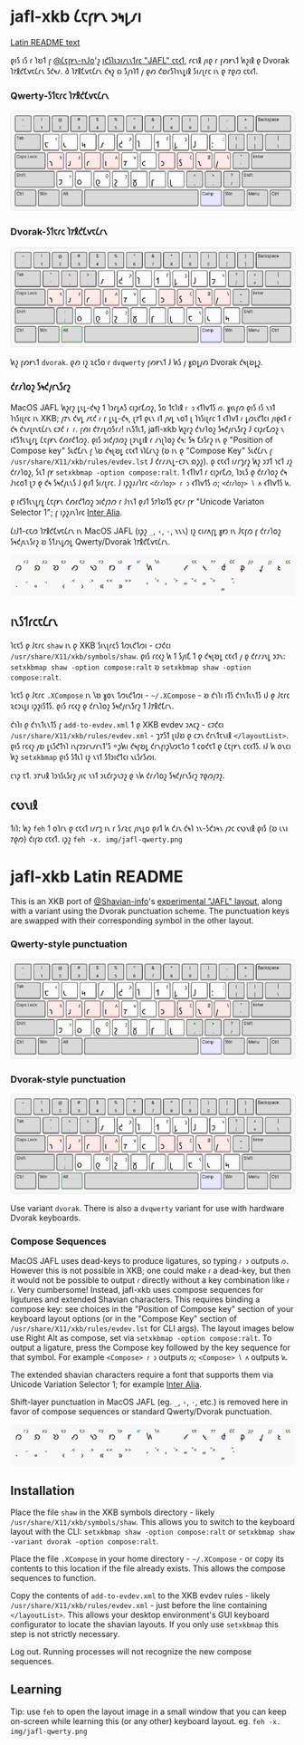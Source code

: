 # jafl-xkb 𐑖𐑱𐑝𐑾𐑯 𐑮𐑰𐑛𐑥𐑦

[Latin README text](#jafl-xkb-latin-readme)

𐑞𐑦𐑕 𐑦𐑕 𐑩 𐑐𐑹𐑑 𐑝 [@𐑖𐑱𐑝𐑾𐑯-𐑦𐑯𐑓𐑴](https://github.com/Shavian-info)'𐑟 [𐑦𐑒𐑕𐑐𐑧𐑮𐑦𐑥𐑧𐑯𐑑𐑩𐑤 "JAFL" 𐑤𐑱𐑬𐑑](https://discord.com/channels/270907769257721856/270913515777163265/1203296681878360075), 𐑩𐑤𐑪𐑙 𐑢𐑦𐑞 𐑩 𐑝𐑺𐑾𐑯𐑑 𐑿𐑟𐑦𐑙 𐑞 Dvorak 𐑐𐑳𐑙𐑒𐑗𐑫𐑱𐑖𐑩𐑯 𐑕𐑒𐑰𐑥. 𐑔 𐑐𐑳𐑙𐑗𐑫𐑱𐑖𐑩𐑯 𐑒𐑰𐑟 𐑸 𐑕𐑢𐑪𐑐𐑑 𐑢 𐑞𐑺 𐑒𐑹𐑩𐑕𐑐𐑪𐑯𐑛𐑦𐑙 𐑕𐑦𐑥𐑚𐑩𐑤 𐑦𐑯 𐑞 𐑳𐑞𐑼 𐑤𐑱𐑬𐑑.

### Qwerty-𐑕𐑑𐑱𐑩𐑤 𐑐𐑳𐑙𐑒𐑗𐑫𐑱𐑖𐑩𐑯

![JAFL Qwerty 𐑤𐑱𐑬𐑑](./img/jafl-qwerty.png)

### Dvorak-𐑕𐑑𐑱𐑩𐑤 𐑐𐑳𐑙𐑒𐑗𐑫𐑱𐑖𐑩𐑯

![JAFL Dvorak 𐑤𐑱𐑬𐑑](./img/jafl-dvorak.png)

𐑿𐑟 𐑝𐑺𐑾𐑯𐑑 `dvorak`. 𐑞𐑺 𐑦𐑟 𐑷𐑤𐑕𐑴 𐑩 `dvqwerty` 𐑝𐑺𐑾𐑯𐑑 𐑓 𐑿𐑕 𐑢 𐑣𐑸𐑛𐑢𐑺 Dvorak 𐑒𐑰𐑚𐑹𐑛𐑟.

### 𐑒𐑩𐑥𐑐𐑴𐑟 𐑕𐑰𐑒𐑢𐑩𐑯𐑕𐑩𐑟

MacOS JAFL 𐑿𐑟𐑩𐑟 𐑛𐑧𐑛-𐑒𐑰𐑟 𐑑 𐑐𐑮𐑩𐑛𐑵𐑕 𐑤𐑦𐑜𐑩𐑗𐑼𐑟, 𐑕𐑴 𐑑𐑱𐑐𐑦𐑙 `𐑩 𐑮` 𐑬𐑑𐑐𐑫𐑑𐑕 `𐑼`. 𐑣𐑬𐑧𐑝𐑼 𐑞𐑦𐑕 𐑦𐑕 𐑯𐑪𐑑 𐑐𐑪𐑕𐑦𐑚𐑩𐑤 𐑦𐑯 XKB; 𐑢𐑳𐑯 𐑒𐑫𐑛 𐑥𐑱𐑒 `𐑩` 𐑩 𐑛𐑧𐑛-𐑒𐑰, 𐑚𐑳𐑑 𐑞𐑧𐑯 𐑦𐑑 𐑢𐑫𐑛 𐑯𐑴𐑑 𐑚 𐑐𐑪𐑕𐑦𐑚𐑩𐑤 𐑑 𐑬𐑑𐑐𐑫𐑑 `𐑩` 𐑛𐑼𐑧𐑒𐑑𐑤𐑦 𐑢𐑦𐑞𐑬𐑑 𐑩 𐑒𐑰 𐑒𐑪𐑥𐑚𐑦𐑯𐑱𐑖𐑩𐑯 𐑤𐑲𐑒 `𐑩 𐑩`. 𐑝𐑺𐑦 𐑒𐑳𐑥𐑚𐑼𐑕𐑩𐑥! 𐑦𐑯𐑕𐑑𐑧𐑑, jafl-xkb 𐑿𐑟𐑩𐑟 𐑒𐑪𐑥𐑐𐑴𐑟 𐑕𐑰𐑒𐑢𐑩𐑯𐑕𐑩𐑟 𐑓 𐑤𐑦𐑜𐑩𐑗𐑼𐑟 𐑯 𐑦𐑒𐑕𐑑𐑧𐑯𐑛𐑩𐑛 𐑖𐑱𐑝𐑾𐑯 𐑒𐑺𐑩𐑒𐑑𐑼𐑟. 𐑞𐑦𐑕 𐑮𐑦𐑒𐑢𐑲𐑼𐑟 𐑚𐑲𐑯𐑛𐑦𐑙 𐑩 𐑥𐑪𐑚𐑐𐑴𐑟 𐑒𐑰: 𐑕𐑰 𐑗𐑶𐑕𐑩𐑟 𐑦𐑯 𐑞 "Position of Compose key" 𐑕𐑧𐑒𐑗𐑩𐑯 𐑝 𐑘𐑹 𐑒𐑰𐑚𐑹𐑛 𐑤𐑱𐑬𐑑 𐑪𐑐𐑖𐑩𐑯𐑟 (𐑹 𐑦𐑯 𐑞 "Compose Key" 𐑕𐑧𐑒𐑖𐑩𐑯 𐑝 `/usr/share/X11/xkb/rules/evdev.lst` 𐑓 𐑒𐑩𐑥𐑨𐑯𐑛-𐑤𐑲𐑯 𐑸𐑜𐑟). 𐑞 𐑤𐑱𐑬𐑑 𐑦𐑥𐑩𐑡𐑩𐑟 𐑿𐑟 𐑮𐑲𐑑 𐑪𐑤𐑑 𐑨𐑟 𐑒𐑩𐑥𐑐𐑴𐑟, 𐑕𐑧𐑑 𐑝𐑾 `setxkbmap -option compose:ralt`. 𐑑 𐑬𐑑𐑐𐑫𐑑 𐑩 𐑤𐑦𐑜𐑩𐑗𐑼, 𐑐𐑮𐑧𐑕 𐑞 𐑒𐑩𐑥𐑐𐑴𐑟 𐑒𐑰 𐑓𐑪𐑤𐑴𐑑 𐑚𐑲 𐑞 𐑒𐑰 𐑕𐑰𐑒𐑢𐑧𐑯𐑕 𐑓 𐑞𐑨𐑑 𐑕𐑦𐑥𐑚𐑩𐑤. 𐑓 𐑦𐑜𐑟𐑨𐑥𐑐𐑩𐑤 `<𐑒𐑩𐑥𐑐𐑴𐑟> 𐑩 𐑮` 𐑬𐑑𐑐𐑫𐑑𐑕 `𐑼`; `<𐑒𐑩𐑥𐑐𐑴𐑟> 𐑘 𐑵` 𐑬𐑑𐑐𐑫𐑑𐑕 `𐑿`.

𐑞 𐑦𐑒𐑕𐑑𐑧𐑯𐑛𐑩𐑛 𐑖𐑱𐑝𐑾𐑯 𐑒𐑺𐑩𐑒𐑑𐑼𐑟 𐑮𐑦𐑒𐑢𐑲𐑼 𐑩 𐑓𐑪𐑯𐑑 𐑞𐑨𐑑 𐑕𐑳𐑐𐑹𐑑𐑕 𐑞𐑱𐑥 𐑝𐑾 "Unicode Variaton Selector 1"; 𐑝 𐑦𐑜𐑟𐑨𐑯𐑐𐑩𐑤 [Inter Alia](https://github.com/Shavian-info/interalia?tab=readme-ov-file#extended-shavian-letters).

𐑖𐑦𐑓𐑑-𐑤𐑱𐑼 𐑐𐑳𐑙𐑒𐑗𐑫𐑱𐑖𐑩𐑯 𐑦𐑯 MacOS JAFL (𐑦𐑜𐑟 `_`, `‹`, `·`, 𐑯𐑯𐑯) 𐑦𐑟 𐑤𐑦𐑥𐑵𐑝𐑛 𐑣𐑽 𐑦𐑯 𐑓𐑱𐑝𐑼 𐑝 𐑒𐑩𐑥𐑐𐑴𐑟 𐑕𐑰𐑒𐑢𐑧𐑯𐑕𐑩𐑟 𐑹 𐑕𐑑𐑨𐑯𐑛𐑼𐑛 Qwerty/Dvorak 𐑐𐑳𐑙𐑒𐑗𐑫𐑱𐑖𐑩𐑯.

![JAFL Compose Sequences](./img/jafl-compose.png)

## 𐑦𐑯𐑕𐑑𐑩𐑤𐑱𐑖𐑩𐑯

𐑐𐑤𐑱𐑕 𐑞 𐑓𐑱𐑩𐑤 `shaw` 𐑦𐑯 𐑞 XKB 𐑕𐑦𐑯𐑚𐑩𐑤𐑕 𐑑𐑼𐑧𐑒𐑑𐑼𐑦 - 𐑤𐑲𐑒𐑤𐑦 `/usr/share/X11/xkb/symbols/shaw`. 𐑞𐑦𐑕 𐑩𐑤𐑬𐑟 𐑿 𐑑 𐑕𐑢𐑦𐑗 𐑑 𐑞 𐑒𐑰𐑚𐑹𐑛 𐑤𐑱𐑬𐑑 𐑢 𐑞 𐑒𐑩𐑥𐑨𐑯𐑛 𐑮𐑲𐑯: `setxkbmap shaw -option compose:ralt` 𐑹 `setxkbmap shaw -option compose:ralt`.

𐑐𐑤𐑱𐑕 𐑞 𐑓𐑱𐑩𐑤 `.XCompose` 𐑦𐑯 𐑘𐑹 𐑣𐑴𐑯 𐑑𐑼𐑧𐑒𐑑𐑼𐑦 - `~/.XCompose` - 𐑹 𐑒𐑪𐑐𐑦 𐑦𐑑𐑕 𐑒𐑪𐑯𐑑𐑧𐑯𐑑𐑕 𐑦𐑓 𐑞 𐑓𐑱𐑩𐑤 𐑷𐑤𐑮𐑧𐑛𐑦 𐑦𐑜𐑟𐑦𐑕𐑑𐑕. 𐑞𐑦𐑕 𐑩𐑤𐑬𐑟 𐑞 𐑒𐑩𐑯𐑐𐑴𐑟 𐑕𐑰𐑒𐑢𐑩𐑯𐑕𐑩𐑟 𐑑 𐑓𐑳𐑙𐑒𐑗𐑩𐑯.

𐑒𐑪𐑐𐑦 𐑞 𐑒𐑪𐑯𐑑𐑧𐑯𐑑𐑕 𐑝 `add-to-evdev.xml` 𐑑 𐑞 XKB evdev 𐑮𐑵𐑤𐑟 - 𐑤𐑲𐑒𐑤𐑦 `/usr/share/X11/xkb/rules/evdev.xml` - 𐑡𐑳𐑕𐑑 𐑚𐑦𐑓𐑹 𐑞 𐑤𐑲𐑯 𐑒𐑩𐑯𐑑𐑱𐑯𐑦𐑙 `</layoutList>`. 𐑞𐑦𐑕 𐑩𐑤𐑬𐑟 𐑢𐑹 𐑛𐑧𐑕𐑒𐑑𐑪𐑐 𐑦𐑯𐑝𐑲𐑮𐑩𐑯𐑥𐑩𐑯𐑑'𐑕 ⸰𐑜𐑿𐑦 𐑒𐑰𐑝𐑹𐑛 𐑒𐑩𐑯𐑝𐑦𐑜𐑘𐑼𐑱𐑑𐑼 𐑑 𐑤𐑴𐑒𐑱𐑑 𐑞 𐑖𐑱𐑝𐑾𐑯 𐑤𐑱𐑬𐑑𐑕. 𐑦𐑓 𐑿 𐑴𐑯𐑤𐑦 𐑿𐑟 `setxkbmap` 𐑞𐑦𐑕 𐑕𐑑𐑧𐑐 𐑦𐑟 𐑯𐑪𐑑 𐑕𐑑𐑮𐑦𐑒𐑑𐑤𐑦 𐑯𐑧𐑕𐑩𐑕𐑺𐑦.

𐑤𐑪𐑜 𐑱𐑑. 𐑮𐑳𐑯𐑦𐑙 𐑐𐑮𐑪𐑕𐑧𐑕𐑩𐑟 𐑢𐑦𐑤 𐑯𐑪𐑑 𐑮𐑧𐑒𐑩𐑜𐑯𐑲𐑟 𐑞 𐑯𐑿 𐑒𐑩𐑥𐑐𐑴𐑟 𐑕𐑰𐑒𐑢𐑩𐑯𐑕𐑩𐑟 𐑳𐑞𐑼𐑢𐑲𐑟.

## 𐑤𐑻𐑯𐑦𐑙

𐑑𐑦𐑐: 𐑿𐑟 `feh` 𐑑 𐑴𐑐𐑩𐑯 𐑞 𐑤𐑱𐑬𐑑 𐑦𐑥𐑩𐑡 𐑦𐑯 𐑩 𐑕𐑥𐑷𐑤 𐑢𐑦𐑯𐑛𐑴 𐑞𐑨𐑑 𐑿 𐑒𐑨𐑯 𐑒𐑰𐑐 𐑪𐑯-𐑕𐑒𐑮𐑰𐑯 𐑢𐑲𐑤 𐑤𐑻𐑯𐑦𐑙 𐑞𐑦𐑕 (𐑹 𐑧𐑯𐑦 𐑳𐑞𐑼) 𐑒𐑦𐑝𐑹 𐑤𐑱𐑬𐑑. 𐑦𐑜𐑟 `feh -x. img/jafl-qwerty.png`

# jafl-xkb Latin README

This is an XKB port of [@Shavian-info](https://github.com/Shavian-info)'s [experimental "JAFL" layout](https://discord.com/channels/270907769257721856/270913515777163265/1203296681878360075), along with a variant using the Dvorak punctuation scheme. The punctuation keys are swapped with their corresponding symbol in the other layout.

### Qwerty-style punctuation

![JAFL Qwerty Layout](./img/jafl-qwerty.png)

### Dvorak-style punctuation

![JAFL Dvorak Layout](./img/jafl-dvorak.png)

Use variant `dvorak`. There is also a `dvqwerty` variant for use with hardware Dvorak keyboards.

### Compose Sequences

MacOS JAFL uses dead-keys to produce ligatures, so typing `𐑩 𐑮` outputs `𐑼`. However this is not possible in XKB; one could make `𐑩` a dead-key, but then it would not be possible to output `𐑩` directly without a key combination like `𐑩 𐑩`. Very cumbersome! Instead, jafl-xkb uses compose sequences for ligutures and extended Shavian characters. This requires binding a compose key: see choices in the "Position of Compose key" section of your keyboard layout options (or in the "Compose Key" section of `/usr/share/X11/xkb/rules/evdev.lst` for CLI args). The layout images below use Right Alt as compose, set via `setxkbmap -option compose:ralt`. To output a ligature, press the Compose key followed by the key sequence for that symbol. For example `<Compose> 𐑩 𐑮` outputs `𐑼`; `<Compose> 𐑘 𐑵` outputs `𐑿`.

The extended shavian characters require a font that supports them via Unicode Variation Selector 1; for example [Inter Alia](https://github.com/Shavian-info/interalia?tab=readme-ov-file#extended-shavian-letters).

Shift-layer punctuation in MacOS JAFL (eg. `_`, `‹`, `·`, etc.) is removed here in favor of compose sequences or standard Qwerty/Dvorak punctuation.

![JAFL Compose Sequences](./img/jafl-compose.png)

## Installation

Place the file `shaw` in the XKB symbols directory - likely `/usr/share/X11/xkb/symbols/shaw`. This allows you to switch to the keyboard layout with the CLI: `setxkbmap shaw -option compose:ralt` or `setxkbmap shaw -variant dvorak -option compose:ralt`.

Place the file `.XCompose` in your home directory - `~/.XCompose` - or copy its contents to this location if the file already exists. This allows the compose sequences to function.

Copy the contents of `add-to-evdev.xml` to the XKB evdev rules - likely `/usr/share/X11/xkb/rules/evdev.xml` - just before the line containing `</layoutList>`. This allows your desktop environment's GUI keyboard configurator to locate the shavian layouts. If you only use `setxkbmap` this step is not strictly necessary.

Log out. Running processes will not recognize the new compose sequences.

## Learning

Tip: use `feh` to open the layout image in a small window that you can keep on-screen while learning this (or any other) keyboard layout. eg. `feh -x. img/jafl-qwerty.png`

